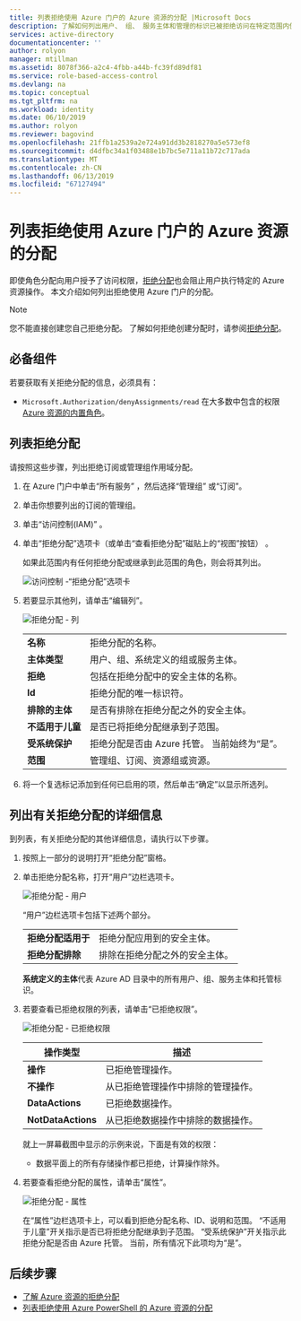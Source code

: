 ```yaml
---
title: 列表拒绝使用 Azure 门户的 Azure 资源的分配 |Microsoft Docs
description: 了解如何列出用户、 组、 服务主体和管理的标识已被拒绝访问在特定范围内使用 Azure 门户的特定 Azure 资源操作。
services: active-directory
documentationcenter: ''
author: rolyon
manager: mtillman
ms.assetid: 8078f366-a2c4-4fbb-a44b-fc39fd89df81
ms.service: role-based-access-control
ms.devlang: na
ms.topic: conceptual
ms.tgt_pltfrm: na
ms.workload: identity
ms.date: 06/10/2019
ms.author: rolyon
ms.reviewer: bagovind
ms.openlocfilehash: 21ffb1a2539a2e724a91dd3b2818270a5e573ef8
ms.sourcegitcommit: d4dfbc34a1f03488e1b7bc5e711a11b72c717ada
ms.translationtype: MT
ms.contentlocale: zh-CN
ms.lasthandoff: 06/13/2019
ms.locfileid: "67127494"
---
```

# <a name="list-deny-assignments-for-azure-resources-using-the-azure-portal"></a>列表拒绝使用 Azure 门户的 Azure 资源的分配

即使角色分配向用户授予了访问权限，[拒绝分配](deny-assignments.md)也会阻止用户执行特定的 Azure 资源操作。 本文介绍如何列出拒绝使用 Azure 门户的分配。

> [!NOTE]
> 您不能直接创建您自己拒绝分配。 了解如何拒绝创建分配时，请参阅[拒绝分配](deny-assignments.md)。

## <a name="prerequisites"></a>必备组件

若要获取有关拒绝分配的信息，必须具有：

- `Microsoft.Authorization/denyAssignments/read` 在大多数中包含的权限[Azure 资源的内置角色](built-in-roles.md)。

## <a name="list-deny-assignments"></a>列表拒绝分配

请按照这些步骤，列出拒绝订阅或管理组作用域分配。

1. 在 Azure 门户中单击“所有服务”  ，然后选择“管理组”  或“订阅”。 

1. 单击你想要列出的订阅的管理组。

1. 单击“访问控制(IAM)”  。

1. 单击“拒绝分配”选项卡（或单击“查看拒绝分配”磁贴上的“视图”按钮）   。

    如果此范围内有任何拒绝分配或继承到此范围的角色，则会将其列出。

    ![访问控制 -“拒绝分配”选项卡](./media/deny-assignments-portal/access-control-deny-assignments.png)

1. 若要显示其他列，请单击“编辑列”。 

    ![拒绝分配 - 列](./media/deny-assignments-portal/deny-assignments-columns.png)

    |  |  |
    | --- | --- |
    | **名称** | 拒绝分配的名称。 |
    | **主体类型** | 用户、组、系统定义的组或服务主体。 |
    | **拒绝**  | 包括在拒绝分配中的安全主体的名称。 |
    | **Id** | 拒绝分配的唯一标识符。 |
    | **排除的主体** | 是否有排除在拒绝分配之外的安全主体。 |
    | **不适用于儿童** | 是否已将拒绝分配继承到子范围。 |
    | **受系统保护** | 拒绝分配是否由 Azure 托管。 当前始终为“是”。 |
    | **范围** | 管理组、订阅、资源组或资源。 |

1. 将一个复选标记添加到任何已启用的项，然后单击“确定”以显示所选列。 

## <a name="list-details-about-a-deny-assignment"></a>列出有关拒绝分配的详细信息

到列表，有关拒绝分配的其他详细信息，请执行以下步骤。

1. 按照上一部分的说明打开“拒绝分配”窗格。 

1. 单击拒绝分配名称，打开“用户”边栏选项卡。 

    ![拒绝分配 - 用户](./media/deny-assignments-portal/deny-assignment-users.png)

    “用户”边栏选项卡包括下述两个部分。 

    |  |  |
    | --- | --- |
    | **拒绝分配适用于**  | 拒绝分配应用到的安全主体。 |
    | **拒绝分配排除** | 排除在拒绝分配之外的安全主体。 |

    **系统定义的主体**代表 Azure AD 目录中的所有用户、组、服务主体和托管标识。

1. 若要查看已拒绝权限的列表，请单击“已拒绝权限”。 

    ![拒绝分配 - 已拒绝权限](./media/deny-assignments-portal/deny-assignment-denied-permissions.png)

    | 操作类型 | 描述 |
    | --- | --- |
    | **操作**  | 已拒绝管理操作。 |
    | **不操作** | 从已拒绝管理操作中排除的管理操作。 |
    | **DataActions**  | 已拒绝数据操作。 |
    | **NotDataActions** | 从已拒绝数据操作中排除的数据操作。 |

    就上一屏幕截图中显示的示例来说，下面是有效的权限：

    - 数据平面上的所有存储操作都已拒绝，计算操作除外。

1. 若要查看拒绝分配的属性，请单击“属性”。 

    ![拒绝分配 - 属性](./media/deny-assignments-portal/deny-assignment-properties.png)

    在“属性”边栏选项卡上，可以看到拒绝分配名称、ID、说明和范围。  “不适用于儿童”开关指示是否已将拒绝分配继承到子范围。  “受系统保护”开关指示此拒绝分配是否由 Azure 托管。  当前，所有情况下此项均为“是”。 

## <a name="next-steps"></a>后续步骤

* [了解 Azure 资源的拒绝分配](deny-assignments.md)
* [列表拒绝使用 Azure PowerShell 的 Azure 资源的分配](deny-assignments-powershell.md)
